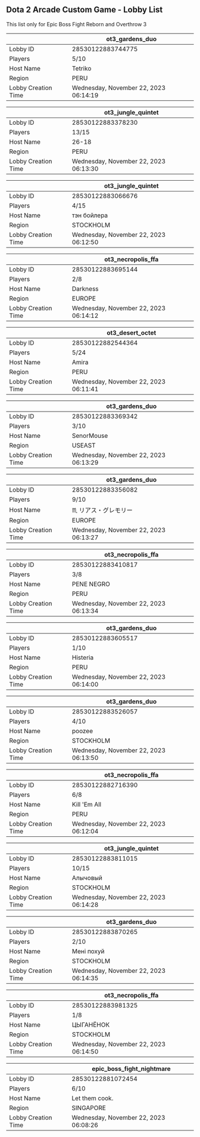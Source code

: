 ## Dota 2 Arcade Custom Game - Lobby List

This list only for Epic Boss Fight Reborn and Overthrow 3

|  | ot3_gardens_duo |
| ------ | ------ |
| Lobby ID | 28530122883744775 |
| Players | 5/10 |
| Host Name | Tetriko |
| Region | PERU |
| Lobby Creation Time | Wednesday, November 22, 2023 06:14:19 |


|  | ot3_jungle_quintet |
| ------ | ------ |
| Lobby ID | 28530122883378230 |
| Players | 13/15 |
| Host Name | 26-18 |
| Region | PERU |
| Lobby Creation Time | Wednesday, November 22, 2023 06:13:30 |


|  | ot3_jungle_quintet |
| ------ | ------ |
| Lobby ID | 28530122883066676 |
| Players | 4/15 |
| Host Name | тэн бойлера |
| Region | STOCKHOLM |
| Lobby Creation Time | Wednesday, November 22, 2023 06:12:50 |


|  | ot3_necropolis_ffa |
| ------ | ------ |
| Lobby ID | 28530122883695144 |
| Players | 2/8 |
| Host Name | Darkness |
| Region | EUROPE |
| Lobby Creation Time | Wednesday, November 22, 2023 06:14:12 |


|  | ot3_desert_octet |
| ------ | ------ |
| Lobby ID | 28530122882544364 |
| Players | 5/24 |
| Host Name | Amira |
| Region | PERU |
| Lobby Creation Time | Wednesday, November 22, 2023 06:11:41 |


|  | ot3_gardens_duo |
| ------ | ------ |
| Lobby ID | 28530122883369342 |
| Players | 3/10 |
| Host Name | SenorMouse |
| Region | USEAST |
| Lobby Creation Time | Wednesday, November 22, 2023 06:13:29 |


|  | ot3_gardens_duo |
| ------ | ------ |
| Lobby ID | 28530122883356082 |
| Players | 9/10 |
| Host Name | ♏ リアス・グレモリー |
| Region | EUROPE |
| Lobby Creation Time | Wednesday, November 22, 2023 06:13:27 |


|  | ot3_necropolis_ffa |
| ------ | ------ |
| Lobby ID | 28530122883410817 |
| Players | 3/8 |
| Host Name | PENE  NEGRO |
| Region | PERU |
| Lobby Creation Time | Wednesday, November 22, 2023 06:13:34 |


|  | ot3_gardens_duo |
| ------ | ------ |
| Lobby ID | 28530122883605517 |
| Players | 1/10 |
| Host Name | Histeria |
| Region | PERU |
| Lobby Creation Time | Wednesday, November 22, 2023 06:14:00 |


|  | ot3_gardens_duo |
| ------ | ------ |
| Lobby ID | 28530122883526057 |
| Players | 4/10 |
| Host Name | poozee |
| Region | STOCKHOLM |
| Lobby Creation Time | Wednesday, November 22, 2023 06:13:50 |


|  | ot3_necropolis_ffa |
| ------ | ------ |
| Lobby ID | 28530122882716390 |
| Players | 6/8 |
| Host Name | Kill 'Em All |
| Region | PERU |
| Lobby Creation Time | Wednesday, November 22, 2023 06:12:04 |


|  | ot3_jungle_quintet |
| ------ | ------ |
| Lobby ID | 28530122883811015 |
| Players | 10/15 |
| Host Name | Алычовый |
| Region | STOCKHOLM |
| Lobby Creation Time | Wednesday, November 22, 2023 06:14:28 |


|  | ot3_gardens_duo |
| ------ | ------ |
| Lobby ID | 28530122883870265 |
| Players | 2/10 |
| Host Name | Мені похуй |
| Region | STOCKHOLM |
| Lobby Creation Time | Wednesday, November 22, 2023 06:14:35 |


|  | ot3_necropolis_ffa |
| ------ | ------ |
| Lobby ID | 28530122883981325 |
| Players | 1/8 |
| Host Name | ЦЫГАНЁНОК |
| Region | STOCKHOLM |
| Lobby Creation Time | Wednesday, November 22, 2023 06:14:50 |


|  | epic_boss_fight_nightmare |
| ------ | ------ |
| Lobby ID | 28530122881072454 |
| Players | 6/10 |
| Host Name | Let them cook. |
| Region | SINGAPORE |
| Lobby Creation Time | Wednesday, November 22, 2023 06:08:26 |


